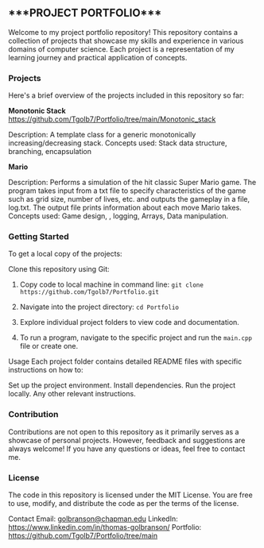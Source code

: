 <h2>***PROJECT PORTFOLIO***</h2>

Welcome to my project portfolio repository! This repository contains a collection of projects that showcase my skills and experience in various domains of computer science. Each project is a representation of my learning journey and practical application of concepts.

<h3>Projects</h3>
Here's a brief overview of the projects included in this repository so far:

**Monotonic Stack**
https://github.com/Tgolb7/Portfolio/tree/main/Monotonic_stack

Description: A template class for a generic monotonically increasing/decreasing stack.
Concepts used: Stack data structure, branching, encapsulation

**Mario**

Description: Performs a simulation of the hit classic Super Mario game. The program takes input from a txt file to specify characteristics of the game such as grid size, number of lives, etc. and outputs the gameplay in a file, log.txt. The output file prints information about each move Mario takes.
Concepts used: Game design, , logging, Arrays, Data manipulation.


<h3>Getting Started</h3>
To get a local copy of the projects:

Clone this repository using Git:

1. Copy code to local machine in command line:
`git clone https://github.com/Tgolb7/Portfolio.git`

2. Navigate into the project directory:
`cd Portfolio`

3. Explore individual project folders to view code and documentation.
4. To run a program, navigate to the specific project and run the `main.cpp` file or create one.

Usage
Each project folder contains detailed README files with specific instructions on how to:

Set up the project environment.
Install dependencies.
Run the project locally.
Any other relevant instructions.

<h3>Contribution</h3>
Contributions are not open to this repository as it primarily serves as a showcase of personal projects. However, feedback and suggestions are always welcome! If you have any questions or ideas, feel free to contact me.

<h3>License</h3>
The code in this repository is licensed under the MIT License. You are free to use, modify, and distribute the code as per the terms of the license.

Contact
Email: golbranson@chapman.edu
LinkedIn: https://www.linkedin.com/in/thomas-golbranson/
Portfolio: https://github.com/Tgolb7/Portfolio/tree/main
